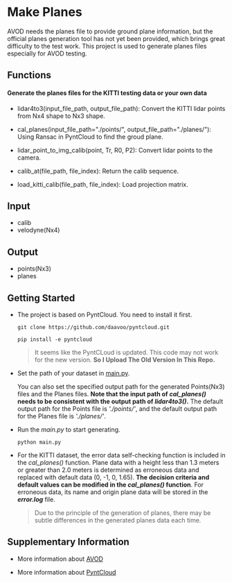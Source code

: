 # Make Planes #

AVOD needs the planes file to provide ground plane information, but the official planes generation tool has not yet been provided, which brings great difficulty to the test work. This project is used to generate planes files especially for AVOD testing. 

## Functions ##
#### Generate the planes files for the KITTI testing data or your own data ####

* lidar4to3(input_file_path, output_file_path): Convert the KITTI lidar points from Nx4 shape to Nx3 shape.

* cal_planes(input_file_path="./points/", output_file_path="./planes/"): Using Ransac in PyntCloud to find the groud plane.

* lidar_point_to_img_calib(point, Tr, R0, P2): Convert lidar points to the camera.

* calib_at(file_path, file_index): Return the calib sequence.

* load_kitti_calib(file_path, file_index): Load projection matrix.


## Input ##

* calib
* velodyne(Nx4)

## Output ##

* points(Nx3)
* planes

## Getting Started ##

* The  project is based on PyntCloud. You need to install it first.

    ```git clone https://github.com/daavoo/pyntcloud.git```

	```pip install -e pyntcloud```
    
    > It seems like the PyntCLoud is updated. This code may not work for the new version. **So I Upload The Old Version In This Repo.**

* Set the path of your dataset in [main.py](main.py). 

    You can also set the specified output path for the generated Points(Nx3) files and the Planes files. **Note that the input path of *cal_planes()* needs to be consistent with the output path of *lidar4to3()*.** The default output path for the Points file is *'./points/'*, and the default output path for the Planes file is *'./planes/'*.

* Run the *main.py* to start generating.

    ```python main.py```

* For the KITTI dataset, the error data self-checking function is included in the *cal_planes()* function. Plane data with a height less than 1.3 meters or greater than 2.0 meters is determined as erroneous data and replaced with default data (0, -1, 0, 1.65). **The decision criteria and default values can be modified in the *cal_planes()* function**. For erroneous data, its name and origin plane data will be stored in the ***error.log*** file.

    > Due to the principle of the generation of planes, there may be subtle differences in the generated planes data each time.

## Supplementary Information ##

* More information about [AVOD](https://github.com/kujason/avod)

* More information about [PyntCloud](https://pyntcloud.readthedocs.io/en/latest/index.html)
